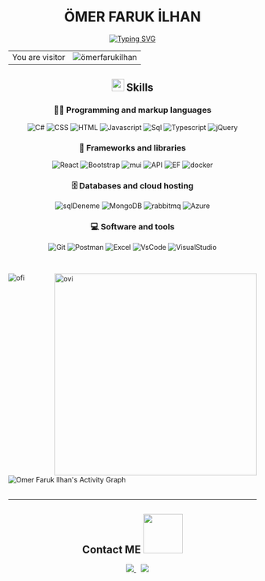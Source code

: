 <div align="center">

<h1>ÖMER FARUK İLHAN</h1>

[![Typing SVG](https://readme-typing-svg.demolab.com?font=Fira+Code&pause=1000&color=338AF7&background=FFFFFF00&center=true&width=435&lines=Yaz%C4%B1l%C4%B1m+M%C3%BChendisi;Elektrik+Elektronik+M%C3%BChendisi)](https://git.io/typing-svg)

<table>
  <tr>
    <td>You are visitor</td>
    <td><img src="https://profile-counter.glitch.me/farukhann42/count.svg" alt="ömerfarukilhan" /></td>
  </tr>
</table>

## <img src="https://media2.giphy.com/media/QssGEmpkyEOhBCb7e1/giphy.gif?cid=ecf05e47a0n3gi1bfqntqmob8g9aid1oyj2wr3ds3mg700bl&rid=giphy.gif" width ="25"><b> Skills</b>


### 👨‍💻 Programming and markup languages

<p>

![C#](https://custom-icon-badges.demolab.com/badge/C%23-68217A.svg?logo=cs2&logoColor=white)
![CSS](https://img.shields.io/badge/CSS-1572B6.svg?logo=css3&logoColor=white)
![HTML](https://img.shields.io/badge/HTML-E34F26.svg?logo=html5&logoColor=white)
![Javascript](https://img.shields.io/badge/JavaScript-F7DF1E.svg?logo=javascript&logoColor=black)
![Sql](https://custom-icon-badges.demolab.com/badge/SQL-025E8C.svg?logo=database&logoColor=white)
![Typescript](https://img.shields.io/badge/TypeScript-007ACC.svg?logo=typescript&logoColor=white)
![jQuery](https://img.shields.io/badge/jQuery-0769AD.svg?logo=jquery&logoColor=white)

</p>

### 🧰 Frameworks and libraries
<p>
  
![React](https://img.shields.io/badge/React-20232a.svg?logo=react&logoColor=%2361DAFB)
![Bootstrap](https://img.shields.io/badge/Bootstrap-7952B3.svg?logo=bootstrap&logoColor=white)
![mui](https://img.shields.io/badge/MUI-007FFF.svg?logo=mui&logoColor=white)
![API](https://img.shields.io/badge/API-5C2D91?logo=.net&logoColor=white)
![EF](https://img.shields.io/badge/Entity%20Framework-5C2D91?logo=.net&logoColor=white)
![docker](https://img.shields.io/badge/Docker-2496ED?logo=docker&logoColor=white)
	
</p>

### 🗄️ Databases and cloud hosting

<p>
	
![sqlDeneme](https://img.shields.io/badge/MsSql-CC2927.svg?logo=microsoft-sql-server&logoColor=white)
![MongoDB](https://img.shields.io/badge/MongoDB-4ea94b.svg?logo=mongodb&logoColor=white)
![rabbitmq](https://img.shields.io/badge/RabbitMQ-FF6600.svg?logo=rabbitmq&logoColor=white)
![Azure](https://img.shields.io/badge/Azure-0078D4.svg?logo=microsoft-azure&logoColor=white)
	
</p>

### 💻 Software and tools

<p>

![Git](https://img.shields.io/badge/Git-F05033.svg?logo=git&logoColor=white)
![Postman](https://img.shields.io/badge/Postman-FF6C37?logo=postman&logoColor=white)
![Excel](https://img.shields.io/badge/Excel-217346?logo=microsoft-excel&logoColor=white)
![VsCode](https://img.shields.io/badge/Visual%20Studio%20Code-0078d7.svg?logo=visual-studio-code&logoColor=white)
![VisualStudio](https://img.shields.io/badge/Visual%20Studio-5C2D91.svg?logo=visual-studio&logoColor=white)

</p>
	
</div>
<br/>




<p><img align="left" src="https://github-readme-stats.vercel.app/api/top-langs?username=farukhann42&show_icons=true&locale=en&layout=compact&theme=radical" alt="ofi" />
</p>
<p>&nbsp;<img align="right" src="https://github-readme-stats.vercel.app/api?username=farukhann42&show_icons=true&locale=en&theme=radical" alt="ovi" width="410" /></p>
<br><br><br><br><br>


<br>

  <br/>
   <img alt="Omer Faruk Ilhan's Activity Graph" src="https://github-readme-activity-graph.vercel.app/graph?username=farukhann42&bg_color=0c0c0c&color=ff9494&line=7ae9ff&point=ffffff&area=true&hide_border=true)](https://github.com/ashutosh00710/github-readme-activity-graph" />
  <br/>
  <br/>


----

<div align="center">

## <b>Contact ME  </b> <img src="https://media1.giphy.com/media/2wWBH0vXsVUmKtRJOe/giphy.gif?cid=790b7611d893f87bd3677343c7e059e288ef84db4a1cb982&rid=giphy.gif&ct=g" width ="80">

</div>


<p align="center">
  <div align="center" class="icons-social" style="margin-left: 10px;">
    <a style="margin-left: 10px;"  target="_blank" href="https://www.linkedin.com/in/farukhan42/">
      <img src="https://img.icons8.com/doodle/40/000000/linkedin--v2.png">
    </a>
   <a style="margin-left: 10px;" target="_blank" href="https://github.com/farukhann42">
	   <img src="https://img.icons8.com/doodle/40/000000/github--v1.png">
   </a>
  </div>
</p>
